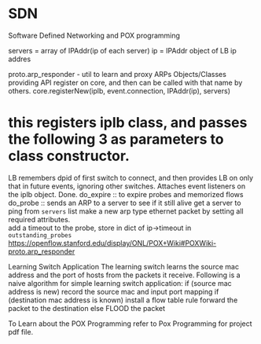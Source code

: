 # SDN
Software Defined Networking and POX programming

servers = array of IPAddr(ip of each server)
ip = IPAddr object of LB ip addres

proto.arp_responder - util to learn and proxy ARPs
Objects/Classes providing API register on core, and then can be called with that name by others.
core.registerNew(iplb, event.connection, IPAddr(ip), servers)
# this registers iplb class, and passes the following 3 as parameters to class constructor.
LB remembers dpid of first switch to connect, and then provides LB on only that in future events, ignoring other switches. Attaches event listeners on the iplb object. Done.
do_expire :: to expire probes and memorized flows
do_probe :: sends an ARP to a server to see if it still alive
get a server to ping from `servers` list
make a new arp type ethernet packet by setting all required attributes. 	
add a timeout to the probe, store in dict of ip->timeout in `outstanding_probes`
https://openflow.stanford.edu/display/ONL/POX+Wiki#POXWiki-proto.arp_responder

Learning Switch Application
The learning switch learns the source mac address and the port of hosts from the packets it receive. Following is a naive algorithm for simple learning switch application:
if (source mac address is new)
    record the source mac and input port mapping
if (destination mac address is known)
    install a flow table rule
    forward the packet to the destination
else
    FLOOD the packet

To Learn about the POX Programming refer to Pox Programming for project pdf file.
